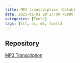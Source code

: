 ```yaml
---
title: MP3 transcription (Colab)
date: 2025-01-01 20:17:00 +0800
categories: [Tools]
tags: [stt, ai, ml, tools]
---
```


## Repository

[MP3 Transcription](https://github.com/HYJungao/Quiz-App)

